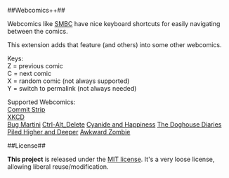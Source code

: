 ##Webcomics++##


Webcomics like [SMBC](http://www.smbc-comics.com/) have nice keyboard shortcuts for easily navigating between the comics.  

This extension adds that feature (and others) into some other webcomics.

Keys:  
Z = previous comic  
C = next comic  
X = random comic (not always supported)  
Y = switch to permalink (not always needed)  

Supported Webcomics:  
[Commit Strip](www.commitstrip.com)  
[XKCD](www.xkcd.com)  
[Bug Martini](www.bugmartini.com)
[Ctrl-Alt_Delete](http://www.cad-comic.com/)
[Cyanide and Happiness](http://explosm.net/)
[The Doghouse Diaries](http://thedoghousediaries.com/)
[Piled Higher and Deeper](http://phdcomics.com/comics.php)
[Awkward Zombie](http://www.awkwardzombie.com/)



##License##

**This project** is released under the [MIT license](https://tldrlegal.com/license/mit-license#fulltext).  It's a very loose license, allowing liberal reuse/modification.